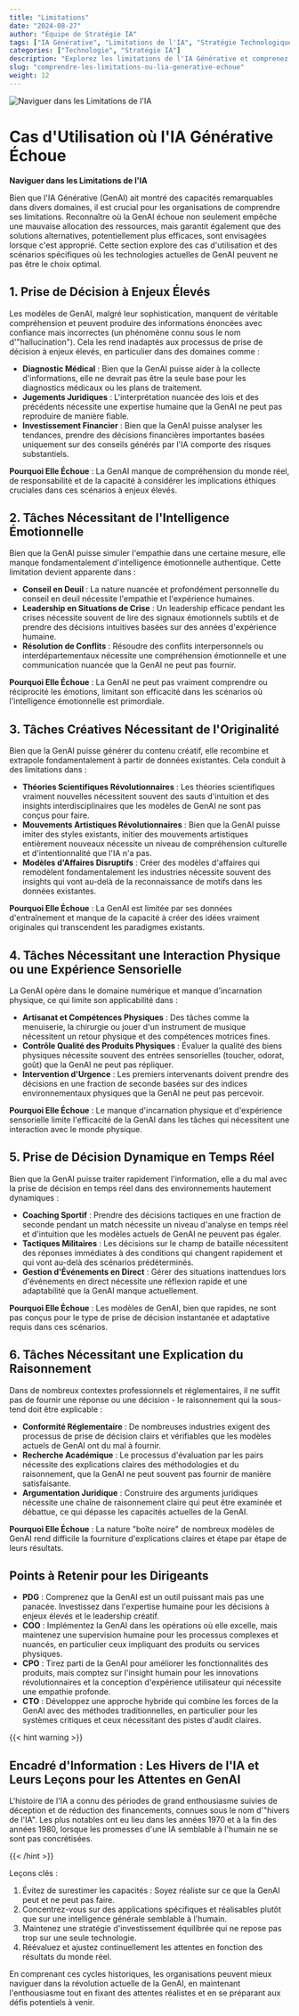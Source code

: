 ```yaml
---
title: "Limitations"
date: "2024-08-27"
author: "Équipe de Stratégie IA"
tags: ["IA Générative", "Limitations de l'IA", "Stratégie Technologique", "Implémentation de l'IA"]
categories: ["Technologie", "Stratégie IA"]
description: "Explorez les limitations de l'IA Générative et comprenez quels cas d'utilisation sont mieux adaptés aux approches traditionnelles, permettant une prise de décision plus éclairée dans l'adoption de l'IA."
slug: "comprendre-les-limitations-ou-lia-generative-echoue"
weight: 12
---
```


![Naviguer dans les Limitations de l'IA](/12.png)

# Cas d'Utilisation où l'IA Générative Échoue
**Naviguer dans les Limitations de l'IA**

Bien que l'IA Générative (GenAI) ait montré des capacités remarquables dans divers domaines, il est crucial pour les organisations de comprendre ses limitations. Reconnaître où la GenAI échoue non seulement empêche une mauvaise allocation des ressources, mais garantit également que des solutions alternatives, potentiellement plus efficaces, sont envisagées lorsque c'est approprié. Cette section explore des cas d'utilisation et des scénarios spécifiques où les technologies actuelles de GenAI peuvent ne pas être le choix optimal.

## 1. Prise de Décision à Enjeux Élevés

Les modèles de GenAI, malgré leur sophistication, manquent de véritable compréhension et peuvent produire des informations énoncées avec confiance mais incorrectes (un phénomène connu sous le nom d'"hallucination"). Cela les rend inadaptés aux processus de prise de décision à enjeux élevés, en particulier dans des domaines comme :

- **Diagnostic Médical** : Bien que la GenAI puisse aider à la collecte d'informations, elle ne devrait pas être la seule base pour les diagnostics médicaux ou les plans de traitement.
- **Jugements Juridiques** : L'interprétation nuancée des lois et des précédents nécessite une expertise humaine que la GenAI ne peut pas reproduire de manière fiable.
- **Investissement Financier** : Bien que la GenAI puisse analyser les tendances, prendre des décisions financières importantes basées uniquement sur des conseils générés par l'IA comporte des risques substantiels.

**Pourquoi Elle Échoue** : La GenAI manque de compréhension du monde réel, de responsabilité et de la capacité à considérer les implications éthiques cruciales dans ces scénarios à enjeux élevés.

## 2. Tâches Nécessitant de l'Intelligence Émotionnelle

Bien que la GenAI puisse simuler l'empathie dans une certaine mesure, elle manque fondamentalement d'intelligence émotionnelle authentique. Cette limitation devient apparente dans :

- **Conseil en Deuil** : La nature nuancée et profondément personnelle du conseil en deuil nécessite l'empathie et l'expérience humaines.
- **Leadership en Situations de Crise** : Un leadership efficace pendant les crises nécessite souvent de lire des signaux émotionnels subtils et de prendre des décisions intuitives basées sur des années d'expérience humaine.
- **Résolution de Conflits** : Résoudre des conflits interpersonnels ou interdépartementaux nécessite une compréhension émotionnelle et une communication nuancée que la GenAI ne peut pas fournir.

**Pourquoi Elle Échoue** : La GenAI ne peut pas vraiment comprendre ou réciprocité les émotions, limitant son efficacité dans les scénarios où l'intelligence émotionnelle est primordiale.

## 3. Tâches Créatives Nécessitant de l'Originalité

Bien que la GenAI puisse générer du contenu créatif, elle recombine et extrapole fondamentalement à partir de données existantes. Cela conduit à des limitations dans :

- **Théories Scientifiques Révolutionnaires** : Les théories scientifiques vraiment nouvelles nécessitent souvent des sauts d'intuition et des insights interdisciplinaires que les modèles de GenAI ne sont pas conçus pour faire.
- **Mouvements Artistiques Révolutionnaires** : Bien que la GenAI puisse imiter des styles existants, initier des mouvements artistiques entièrement nouveaux nécessite un niveau de compréhension culturelle et d'intentionnalité que l'IA n'a pas.
- **Modèles d'Affaires Disruptifs** : Créer des modèles d'affaires qui remodèlent fondamentalement les industries nécessite souvent des insights qui vont au-delà de la reconnaissance de motifs dans les données existantes.

**Pourquoi Elle Échoue** : La GenAI est limitée par ses données d'entraînement et manque de la capacité à créer des idées vraiment originales qui transcendent les paradigmes existants.

## 4. Tâches Nécessitant une Interaction Physique ou une Expérience Sensorielle

La GenAI opère dans le domaine numérique et manque d'incarnation physique, ce qui limite son applicabilité dans :

- **Artisanat et Compétences Physiques** : Des tâches comme la menuiserie, la chirurgie ou jouer d'un instrument de musique nécessitent un retour physique et des compétences motrices fines.
- **Contrôle Qualité des Produits Physiques** : Évaluer la qualité des biens physiques nécessite souvent des entrées sensorielles (toucher, odorat, goût) que la GenAI ne peut pas répliquer.
- **Intervention d'Urgence** : Les premiers intervenants doivent prendre des décisions en une fraction de seconde basées sur des indices environnementaux physiques que la GenAI ne peut pas percevoir.

**Pourquoi Elle Échoue** : Le manque d'incarnation physique et d'expérience sensorielle limite l'efficacité de la GenAI dans les tâches qui nécessitent une interaction avec le monde physique.

## 5. Prise de Décision Dynamique en Temps Réel

Bien que la GenAI puisse traiter rapidement l'information, elle a du mal avec la prise de décision en temps réel dans des environnements hautement dynamiques :

- **Coaching Sportif** : Prendre des décisions tactiques en une fraction de seconde pendant un match nécessite un niveau d'analyse en temps réel et d'intuition que les modèles actuels de GenAI ne peuvent pas égaler.
- **Tactiques Militaires** : Les décisions sur le champ de bataille nécessitent des réponses immédiates à des conditions qui changent rapidement et qui vont au-delà des scénarios prédéterminés.
- **Gestion d'Événements en Direct** : Gérer des situations inattendues lors d'événements en direct nécessite une réflexion rapide et une adaptabilité que la GenAI manque actuellement.

**Pourquoi Elle Échoue** : Les modèles de GenAI, bien que rapides, ne sont pas conçus pour le type de prise de décision instantanée et adaptative requis dans ces scénarios.

## 6. Tâches Nécessitant une Explication du Raisonnement

Dans de nombreux contextes professionnels et réglementaires, il ne suffit pas de fournir une réponse ou une décision - le raisonnement qui la sous-tend doit être explicable :

- **Conformité Réglementaire** : De nombreuses industries exigent des processus de prise de décision clairs et vérifiables que les modèles actuels de GenAI ont du mal à fournir.
- **Recherche Académique** : Le processus d'évaluation par les pairs nécessite des explications claires des méthodologies et du raisonnement, que la GenAI ne peut souvent pas fournir de manière satisfaisante.
- **Argumentation Juridique** : Construire des arguments juridiques nécessite une chaîne de raisonnement claire qui peut être examinée et débattue, ce qui dépasse les capacités actuelles de la GenAI.

**Pourquoi Elle Échoue** : La nature "boîte noire" de nombreux modèles de GenAI rend difficile la fourniture d'explications claires et étape par étape de leurs résultats.

## Points à Retenir pour les Dirigeants

- **PDG** : Comprenez que la GenAI est un outil puissant mais pas une panacée. Investissez dans l'expertise humaine pour les décisions à enjeux élevés et le leadership créatif.
- **COO** : Implémentez la GenAI dans les opérations où elle excelle, mais maintenez une supervision humaine pour les processus complexes et nuancés, en particulier ceux impliquant des produits ou services physiques.
- **CPO** : Tirez parti de la GenAI pour améliorer les fonctionnalités des produits, mais comptez sur l'insight humain pour les innovations révolutionnaires et la conception d'expérience utilisateur qui nécessite une empathie profonde.
- **CTO** : Développez une approche hybride qui combine les forces de la GenAI avec des méthodes traditionnelles, en particulier pour les systèmes critiques et ceux nécessitant des pistes d'audit claires.

{{< hint warning >}}

## Encadré d'Information : Les Hivers de l'IA et Leurs Leçons pour les Attentes en GenAI

L'histoire de l'IA a connu des périodes de grand enthousiasme suivies de déception et de réduction des financements, connues sous le nom d'"hivers de l'IA". Les plus notables ont eu lieu dans les années 1970 et à la fin des années 1980, lorsque les promesses d'une IA semblable à l'humain ne se sont pas concrétisées.

{{< /hint >}}

Leçons clés :
1. Évitez de surestimer les capacités : Soyez réaliste sur ce que la GenAI peut et ne peut pas faire.
2. Concentrez-vous sur des applications spécifiques et réalisables plutôt que sur une intelligence générale semblable à l'humain.
3. Maintenez une stratégie d'investissement équilibrée qui ne repose pas trop sur une seule technologie.
4. Réévaluez et ajustez continuellement les attentes en fonction des résultats du monde réel.

En comprenant ces cycles historiques, les organisations peuvent mieux naviguer dans la révolution actuelle de la GenAI, en maintenant l'enthousiasme tout en fixant des attentes réalistes et en se préparant aux défis potentiels à venir.